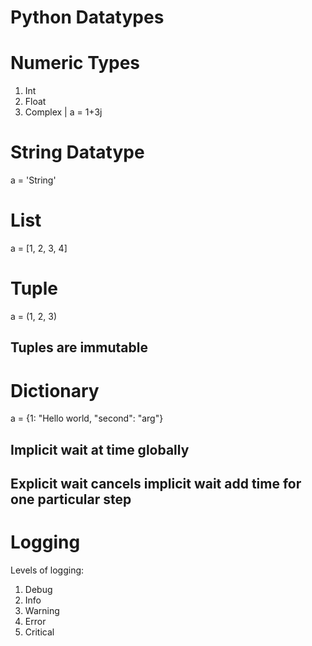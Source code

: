 # Python Datatypes

# Numeric Types

1. Int
2. Float
3. Complex | a = 1+3j

# String Datatype

a = 'String'

# List

a = [1, 2, 3, 4]

# Tuple 

a = (1, 2, 3)
## Tuples are immutable

# Dictionary

a = {1: "Hello world, "second": "arg"}

## Implicit wait at time globally
## Explicit wait cancels implicit wait add time for one particular step

# Logging

Levels of logging:
1. Debug
2. Info
3. Warning
4. Error
5. Critical



